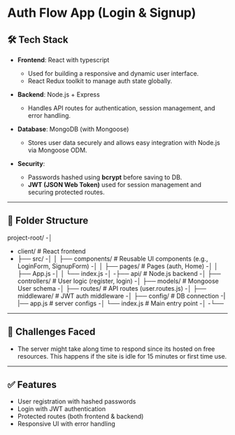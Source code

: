 # Auth Flow App (Login & Signup)

## 🛠 Tech Stack

- **Frontend**: React with typescript
  - Used for building a responsive and dynamic user interface.
  - React  Redux toolkit to  manage auth state globally.

- **Backend**: Node.js + Express
  - Handles API routes for authentication, session management, and error handling.

- **Database**: MongoDB (with Mongoose)
  - Stores user data securely and allows easy integration with Node.js via Mongoose ODM.

- **Security**:
  - Passwords hashed using **bcrypt** before saving to DB.
  - **JWT (JSON Web Token)** used for session management and securing protected routes.

---

## 📁 Folder Structure

project-root/
-│
- client/ # React frontend
- ├── src/
-│ │ ├── components/ # Reusable UI components (e.g., LoginForm, SignupForm)
-│ │ ├── pages/ # Pages (auth, Home)
-│ │ ├── App.js
-│ │ └── index.js
-│
-├── api/ # Node.js backend
-│ ├── controllers/ # User logic (register, login)
-│ ├── models/ # Mongoose User schema
-│ ├── routes/ # API routes (user.routes.js)
-│ ├── middleware/ # JWT auth middleware
-│ ├── config/ # DB connection
-| |── app.js # server configs
-│ └── index.js # Main entry point
-│
-└── 


---

## 🚧 Challenges Faced
- The server might take along time to respond since its hosted on free resources. This happens if the site is idle for 15 minutes or first time use.

---

## ✅ Features

- User registration with hashed passwords
- Login with JWT authentication
- Protected routes (both frontend & backend)
- Responsive UI with error handling




